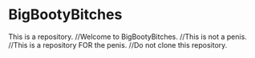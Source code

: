 BigBootyBitches
===============

This is a repository.
//Welcome to BigBootyBitches.
//This is not a penis.
//This is a repository FOR the penis.
//Do not clone this repository.
